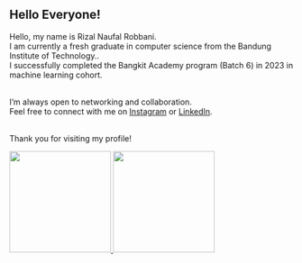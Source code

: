 ## Hello Everyone!

Hello, my name is Rizal Naufal Robbani.<br>
I am currently a fresh graduate in computer science from the Bandung Institute of Technology..<br>
I successfully completed the Bangkit Academy program (Batch 6) in 2023 in machine learning cohort.<br><br>

I’m always open to networking and collaboration.<br>
Feel free to connect with me on <a href="https://www.instagram.com/rzl.n.r/" target="_blank">Instagram</a> or <a href="https://www.linkedin.com/in/rizalnaufalr/" target="_blank">LinkedIn</a>.<br><br>

Thank you for visiting my profile!

<p align="left">
<a href="https://github.com/RizalNR03">
  <img height="180em" src="https://github-readme-stats-eight-theta.vercel.app/api?username=penuliscode&show_icons=true&theme=algolia&include_all_commits=true&count_private=true"/>
  <img height="180em" src="https://github-readme-stats-eight-theta.vercel.app/api/top-langs/?username=penuliscode&layout=compact&theme=algolia"/>
</a>
</p>
<!--
**rivandasyah/rivandasyah** is a ✨ _special_ ✨ repository because its `README.md` (this file) appears on your GitHub profile.

Here are some ideas to get you started:

- 🔭 I’m currently working on ...
- 🌱 I’m currently learning ...
- 👯 I’m looking to collaborate on ...
- 🤔 I’m looking for help with ...
- 💬 Ask me about ...
- 📫 How to reach me: ...
- 😄 Pronouns: ...
- ⚡ Fun fact: ...
-->

